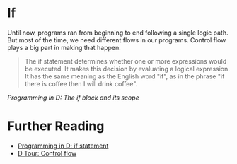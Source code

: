 # If
Until now, programs ran from beginning to end following a single logic path.\
But most of the time, we need different flows in our programs. Control flow
plays a big part in making that happen.

> The if statement determines whether one or more expressions would be executed. It makes this decision by evaluating a logical expression. It has the same meaning as the English word "if", as in the phrase "if there is coffee then I will drink coffee".

*Programming in D: The if block and its scope*

# Further Reading
* [Programming in D: if statement](https://ddili.org/ders/d.en/if.html)
* [D Tour: Control flow](https://tour.dlang.org/tour/en/basics/controlling-flow)
